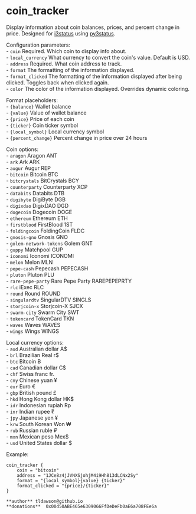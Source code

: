 # coin_tracker  
  
Display information about coin balances, prices, and percent change in price. Designed for [i3status](https://github.com/i3/i3status) using [py3status](https://github.com/ultrabug/py3status).  
  
Configuration parameters:  
    - `coin` Required. Which coin to display info about.  
    - `local_currency` What currency to convert the coin's value. Default is USD.  
    - `address` Required. What coin address to track.   
    - `format` The formatting of the information displayed.  
    - `format_clicked` The formatting of the information displayed after being clicked. Toggles back when clicked again.  
    - `color` The color of the information displayed. Overrides dynamic coloring.  
  
Format placeholders:  
    - `{balance}` Wallet balance  
    - `{value}` Value of wallet balance  
    - `{price}` Price of each coin  
    - `{ticker}` Coin ticker symbol  
    - `{local_symbol}` Local currency symbol  
    - `{percent_change}` Percent change in price over 24 hours  
  
Coin options:  
    - `aragon` Aragon ANT  
    - `ark` Ark ARK  
    - `augur` Augur REP  
    - `bitcoin` Bitcoin BTC  
    - `bitcrystals` BitCrystals BCY  
    - `counterparty` Counterparty XCP  
    - `databits` Databits DTB  
    - `digibyte` DigiByte DGB  
    - `digixdao` DigixDAO DGD  
    - `dogecoin` Dogecoin DOGE  
    - `ethereum` Ethereum ETH  
    - `firstblood` FirstBlood 1ST  
    - `foldingcoin` FoldingCoin FLDC  
    - `gnosis-gno` Gnosis GNO  
    - `golem-network-tokens` Golem GNT  
    - `guppy` Matchpool GUP  
    - `iconomi` Iconomi ICONOMI  
    - `melon` Melon MLN  
    - `pepe-cash` Pepecash PEPECASH  
    - `pluton` Pluton PLU  
    - `rare-pepe-party` Rare Pepe Party RAREPEPEPRTY  
    - `rlc` iExec RLC  
    - `round` Round ROUND  
    - `singulardtv` SingularDTV SINGLS  
    - `storjcoin-x` Storjcoin-X SJCX  
    - `swarm-city` Swarm City SWT  
    - `tokencard` TokenCard TKN  
    - `waves` Waves WAVES  
    - `wings` Wings WINGS  
  
Local currency options:  
    - `aud` Australian dollar A$  
    - `brl` Brazilian Real r$  
    - `btc` Bitcoin Ƀ  
    - `cad` Canadian dollar C$  
    - `chf` Swiss franc fr.  
    - `cny` Chinese yuan ¥  
    - `eur` Euro €  
    - `gbp` British pound £  
    - `hkd` Hong Kong dollar HK$  
    - `idr` Indonesian rupiah Rp  
    - `inr` Indian rupee ₹  
    - `jpy` Japanese yen ¥  
    - `krw` South Korean Won ₩  
    - `rub` Russian ruble ₽  
    - `mxn` Mexican peso Mex$  
    - `usd` United States dollar $  
  
Example:  
```  
coin_tracker {  
    coin = "bitcoin"  
    address = "1JCe8z4jJVNXSjohjM4i9Hh813dLCNx2Sy"  
    format = "{local_symbol}{value} {ticker}"  
    format_clicked = "{price}/{ticker}"  
}  
```  
  
    **author** tldawson@github.io  
    **donations**  0x00d50ABE465e6309066FfDeDeFb0aE6a708FEe6a    
